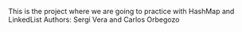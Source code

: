 This is the project where we are going to practice with HashMap and LinkedList
Authors: Sergi Vera and Carlos Orbegozo
